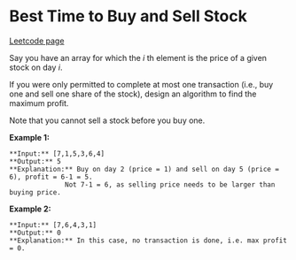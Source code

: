 # Best Time to Buy and Sell Stock
[Leetcode page](https://leetcode.com/problems/best-time-to-buy-and-sell-stock/description)

Say you have an array for which the _i_ th element is the price of a given
stock on day _i_.

If you were only permitted to complete at most one transaction (i.e., buy one
and sell one share of the stock), design an algorithm to find the maximum
profit.

Note that you cannot sell a stock before you buy one.

**Example 1:**

    
    
    **Input:** [7,1,5,3,6,4]
    **Output:** 5
    **Explanation:** Buy on day 2 (price = 1) and sell on day 5 (price = 6), profit = 6-1 = 5.
                  Not 7-1 = 6, as selling price needs to be larger than buying price.
    

**Example 2:**

    
    
    **Input:** [7,6,4,3,1]
    **Output:** 0
    **Explanation:** In this case, no transaction is done, i.e. max profit = 0.
    

